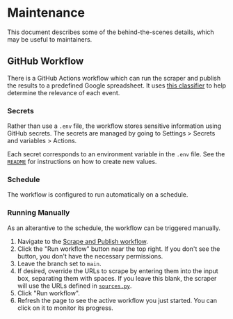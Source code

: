 # Maintenance

This document describes some of the behind-the-scenes details, which may be
useful to maintainers.

## GitHub Workflow

There is a GitHub Actions workflow which can run the scraper and publish the
results to a predefined Google spreadsheet. It uses
[this classifier](https://github.com/AI-Governance-Safety-Canada/event-classifier)
to help determine the relevance of each event.

### Secrets

Rather than use a `.env` file, the workflow stores sensitive information using
GitHub secrets. The secrets are managed by going to Settings > Secrets and
variables > Actions.

Each secret corresponds to an environment variable in the `.env` file. See the
[`README`](/README.md) for instructions on how to create new values.

### Schedule

The workflow is configured to run automatically on a schedule.

### Running Manually

As an alterantive to the schedule, the workflow can be triggered manually.

1.  Navigate to the
    [Scrape and Publish workflow](https://github.com/AI-Governance-Safety-Canada/content-scraping/actions/workflows/scrape_and_publish.yml).
1.  Click the "Run workflow" button near the top right. If you don't see the
    button, you don't have the necessary permissions.
1.  Leave the branch set to `main`.
1.  If desired, override the URLs to scrape by entering them into the input box,
    separating them with spaces. If you leave this blank, the scraper will use
    the URLs defined in [`sources.py`](/scraper/events/sources.py).
1.  Click "Run workflow".
1.  Refresh the page to see the active workflow you just started. You can click
    on it to monitor its progress.

